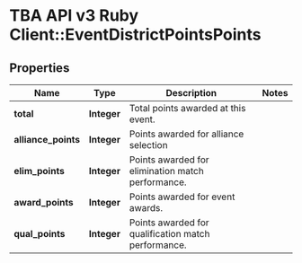 # TBA API v3 Ruby Client::EventDistrictPointsPoints

## Properties
Name | Type | Description | Notes
------------ | ------------- | ------------- | -------------
**total** | **Integer** | Total points awarded at this event. | 
**alliance_points** | **Integer** | Points awarded for alliance selection | 
**elim_points** | **Integer** | Points awarded for elimination match performance. | 
**award_points** | **Integer** | Points awarded for event awards. | 
**qual_points** | **Integer** | Points awarded for qualification match performance. | 


